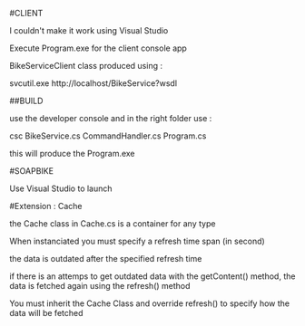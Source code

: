 #CLIENT

I couldn't make it work using Visual Studio 

Execute Program.exe for the client console app

BikeServiceClient class produced using :

svcutil.exe http://localhost/BikeService?wsdl

##BUILD

use the developer console and in the right folder use :

csc BikeService.cs CommandHandler.cs Program.cs

this will produce the Program.exe

#SOAPBIKE

Use Visual Studio to launch 

#Extension : Cache 

the Cache class in Cache.cs is a container for any type

When instanciated you must specify a refresh time span (in second)

the data is outdated after the specified refresh time

if there is an attemps to get outdated data with the getContent() method, the data is fetched again using the refresh() method

You must inherit the Cache Class and override refresh() to specify how the data will be fetched